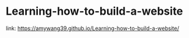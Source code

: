 # Learning-how-to-build-a-website
link: https://amywang39.github.io/Learning-how-to-build-a-website/
